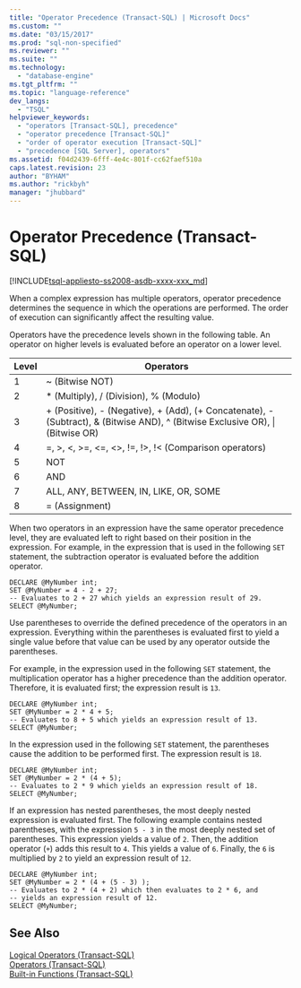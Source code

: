 ```yaml
---
title: "Operator Precedence (Transact-SQL) | Microsoft Docs"
ms.custom: ""
ms.date: "03/15/2017"
ms.prod: "sql-non-specified"
ms.reviewer: ""
ms.suite: ""
ms.technology: 
  - "database-engine"
ms.tgt_pltfrm: ""
ms.topic: "language-reference"
dev_langs: 
  - "TSQL"
helpviewer_keywords: 
  - "operators [Transact-SQL], precedence"
  - "operator precedence [Transact-SQL]"
  - "order of operator execution [Transact-SQL]"
  - "precedence [SQL Server], operators"
ms.assetid: f04d2439-6fff-4e4c-801f-cc62faef510a
caps.latest.revision: 23
author: "BYHAM"
ms.author: "rickbyh"
manager: "jhubbard"
---
```

# Operator Precedence (Transact-SQL)
[!INCLUDE[tsql-appliesto-ss2008-asdb-xxxx-xxx_md](../../includes/tsql-appliesto-ss2008-asdb-xxxx-xxx-md.md)]

  When a complex expression has multiple operators, operator precedence determines the sequence in which the operations are performed. The order of execution can significantly affect the resulting value.  
  
 Operators have the precedence levels shown in the following table. An operator on higher levels is evaluated before an operator on a lower level.  
  
|Level|Operators|  
|-----------|---------------|  
|1|~ (Bitwise NOT)|  
|2|* (Multiply), / (Division), % (Modulo)|  
|3|+ (Positive), - (Negative), + (Add), (+ Concatenate), - (Subtract), & (Bitwise AND), ^ (Bitwise Exclusive OR), &#124; (Bitwise OR)|  
|4|=, >, \<, >=, <=, <>, !=, !>, !< (Comparison operators)|  
|5|NOT|  
|6|AND|  
|7|ALL, ANY, BETWEEN, IN, LIKE, OR, SOME|  
|8|= (Assignment)|  
  
 When two operators in an expression have the same operator precedence level, they are evaluated left to right based on their position in the expression. For example, in the expression that is used in the following `SET` statement, the subtraction operator is evaluated before the addition operator.  
  
```  
DECLARE @MyNumber int;  
SET @MyNumber = 4 - 2 + 27;  
-- Evaluates to 2 + 27 which yields an expression result of 29.  
SELECT @MyNumber;  
```  
  
 Use parentheses to override the defined precedence of the operators in an expression. Everything within the parentheses is evaluated first to yield a single value before that value can be used by any operator outside the parentheses.  
  
 For example, in the expression used in the following `SET` statement, the multiplication operator has a higher precedence than the addition operator. Therefore, it is evaluated first; the expression result is `13`.  
  
```  
DECLARE @MyNumber int;  
SET @MyNumber = 2 * 4 + 5;  
-- Evaluates to 8 + 5 which yields an expression result of 13.  
SELECT @MyNumber;  
```  
  
 In the expression used in the following `SET` statement, the parentheses cause the addition to be performed first. The expression result is `18`.  
  
```  
DECLARE @MyNumber int;  
SET @MyNumber = 2 * (4 + 5);  
-- Evaluates to 2 * 9 which yields an expression result of 18.  
SELECT @MyNumber;  
```  
  
 If an expression has nested parentheses, the most deeply nested expression is evaluated first. The following example contains nested parentheses, with the expression `5 - 3` in the most deeply nested set of parentheses. This expression yields a value of `2`. Then, the addition operator (`+`) adds this result to `4`. This yields a value of `6`. Finally, the `6` is multiplied by `2` to yield an expression result of `12`.  
  
```  
DECLARE @MyNumber int;  
SET @MyNumber = 2 * (4 + (5 - 3) );  
-- Evaluates to 2 * (4 + 2) which then evaluates to 2 * 6, and   
-- yields an expression result of 12.  
SELECT @MyNumber;  
```  
  
## See Also  
 [Logical Operators &#40;Transact-SQL&#41;](../../t-sql/language-elements/logical-operators-transact-sql.md)   
 [Operators &#40;Transact-SQL&#41;](../../t-sql/language-elements/operators-transact-sql.md)   
 [Built-in Functions &#40;Transact-SQL&#41;](../Topic/Built-in%20Functions%20\(Transact-SQL\).md)  
  
  